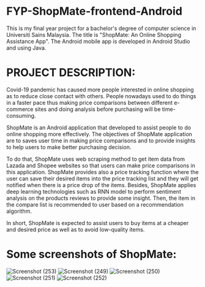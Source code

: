 # FYP-ShopMate-frontend-Android
This is my final year project for a bachelor's degree of computer science in Universiti Sains Malaysia. The title is "ShopMate: An Online Shopping Assistance App". The Android mobile app is developed in Android Studio and using Java.

# PROJECT DESCRIPTION:
Covid-19 pandemic has caused more people interested in online shopping as to reduce close contact with others. People nowadays used to do things in a faster pace thus making price comparisons between different e-commerce sites and doing analysis before purchasing will be time-consuming.

ShopMate is an Android application that developed to assist people to do online shopping more effectively. The objectives of ShopMate application are to saves user time in making price comparisons and to provide insights to help users to make better purchasing decision.

To do that, ShopMate uses web scraping method to get item data from Lazada and Shopee websites so that users can make price comparisons in this application. ShopMate provides also a price tracking function where the user can save their desired items into the price tracking list and they will get notified when there is a price drop of the items. Besides, ShopMate applies deep learning technologies such as RNN model to perform sentiment analysis on the products reviews to provide some insight. Then, the item in the compare list is recommended to user based on a recommendation algorithm.

In short, ShopMate is expected to assist users to buy items at a cheaper and desired price as well as to avoid low-quality items.

# Some screenshots of ShopMate:
![Screenshot (253)](https://user-images.githubusercontent.com/77981945/124941594-7ece2c80-e03d-11eb-8459-3c91195861cc.png)
![Screenshot (249)](https://user-images.githubusercontent.com/77981945/124941612-81c91d00-e03d-11eb-995d-9cf77de5f142.png)
![Screenshot (250)](https://user-images.githubusercontent.com/77981945/124941625-842b7700-e03d-11eb-9abb-a71d8da2c876.png)
![Screenshot (251)](https://user-images.githubusercontent.com/77981945/124941632-85f53a80-e03d-11eb-95c9-6c23bbef0c5e.png)
![Screenshot (252)](https://user-images.githubusercontent.com/77981945/124941636-87266780-e03d-11eb-960f-7415ff2c6b91.png)
